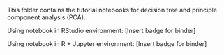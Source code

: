 This folder contains the tutorial notebooks for decision tree and principle component analysis (PCA).

Using notebook in RStudio environment: [Insert badge for binder]

Using notebook in R + Jupyter environment: [Insert badge for binder]
